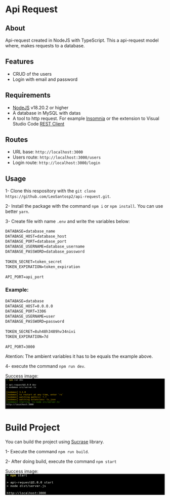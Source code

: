 # Api Request

## About
Api-request created in NodeJS with TypeScript. This a api-request model where, makes requests to a database.

## Features
- CRUD of the users
- Login with email and password

## Requirements
- [NodeJS](https://nodejs.org/en) v18.20.2 or higher
- A database in MySQL with datas
- A tool to http request. For example [Insomnia](https://insomnia.rest/download) or the extension to Visual Studio Code [REST Client](https://marketplace.visualstudio.com/items?itemName=humao.rest-client)

## Routes
- URL base: `http://localhost:3000`
- Users route: `http://localhost:3000/users`
- Login route: `http://localhost:3000/login`

## Usage
1- Clone this respository with the `git clone https://github.com/LeoSantosp2/api-request.git`.

2- Install the package with the command `npm i` or `npm install`. You can use better `yarn`.

3- Create file with name `.env` and write the variables below:
```
DATABASE=database_name
DATABASE_HOST=database_host
DATABASE_PORT=database_port
DATABASE_USERNAME=database_username
DATABASE_PASSWORD=database_password

TOKEN_SECRET=token_secret
TOKEN_EXPIRATION=token_expiration

API_PORT=api_port
```

### Example:
```
DATABASE=database
DATABASE_HOST=0.0.0.0
DATABASE_PORT=3306
DATABASE_USERNAME=user
DATABASE_PASSWORD=password

TOKEN_SECRET=8uh48h3489hv34nivi
TOKEN_EXPIRATION=7d

API_PORT=3000
```

Atention: The ambient variables it has to be equals the example above.

4- execute the command `npm run dev`.

Success image:
![DevSuccess](./assets/dev-success.png)

# Build Project

You can build the project using [Sucrase](https://www.npmjs.com/package/sucrase) library.

1- Execute the command `npm run build`.

2- After doing build, execute the command `npm start`

Success image:
![ProdSuccess](./assets/prod-success.png)